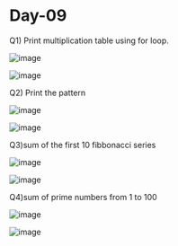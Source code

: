# Day-09

Q1) Print multiplication table using for loop.

![image](https://github.com/user-attachments/assets/95b4bec7-0327-4f24-aae0-cc8efa215c04)

![image](https://github.com/user-attachments/assets/8e322e58-9b5c-4739-b5cb-23470e2c2eb3)

Q2) Print the pattern

![image](https://github.com/user-attachments/assets/8322ee57-6790-4589-b37d-03c5967cdd11)

![image](https://github.com/user-attachments/assets/b7fb3dc8-3e54-434f-bd6b-6ed7912683f9)

Q3)sum of the first 10 fibbonacci series

![image](https://github.com/user-attachments/assets/4f295023-e025-4899-8a90-dd6d7ce28bd7)

![image](https://github.com/user-attachments/assets/3a87dd06-0b4b-4d9e-bdc7-7c180bb1b07d)

Q4)sum of prime numbers from 1 to 100

![image](https://github.com/user-attachments/assets/32e7e09d-2b93-4895-bbf1-6a3fe5b668a4)

![image](https://github.com/user-attachments/assets/e1cdf6cb-550b-43b1-bc8a-9bb7ce1f3fe3)


